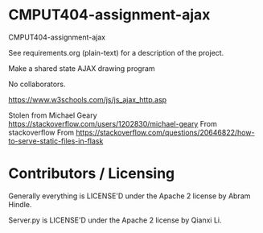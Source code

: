 CMPUT404-assignment-ajax
==============================

CMPUT404-assignment-ajax

See requirements.org (plain-text) for a description of the project.

Make a shared state AJAX drawing program

No collaborators.

https://www.w3schools.com/js/js_ajax_http.asp

Stolen from Michael Geary https://stackoverflow.com/users/1202830/michael-geary
From stackoverflow
From https://stackoverflow.com/questions/20646822/how-to-serve-static-files-in-flask

Contributors / Licensing
========================


Generally everything is LICENSE'D under the Apache 2 license by Abram Hindle.

Server.py is LICENSE'D under the Apache 2 license by Qianxi Li.
